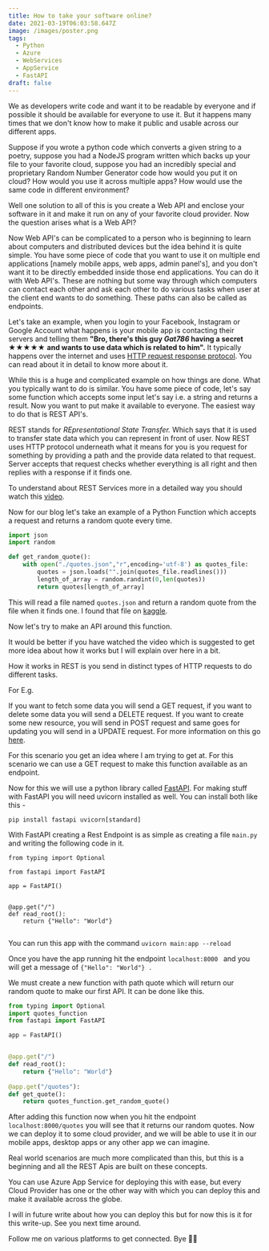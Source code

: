 ```yaml
---
title: How to take your software online?
date: 2021-03-19T06:03:58.647Z
image: /images/poster.png
tags:
  - Python
  - Azure
  - WebServices
  - AppService
  - FastAPI
draft: false
---
```



We as developers write code and want it to be readable by everyone and if possible it should be available for everyone to use it. But it happens many times that we don't know how to make it public and usable across our different apps. 

Suppose if you wrote a python code which converts a given string to a poetry, suppose you had a NodeJS program written which backs up your file to your favorite cloud, suppose you had an incredibly special and proprietary Random Number Generator code how would you put it on cloud? How would you use it across multiple apps? How would use the same code in different environment?

Well one solution to all of this is you create a Web API and enclose your software in it and make it run on any of your favorite cloud provider. Now the question arises what is a Web API?

Now Web API's can be complicated to a person who is beginning to learn about computers and distributed devices but the idea behind it is quite simple. You have some piece of code that you want to use it on multiple end applications \[namely mobile apps, web apps, admin panel's], and you don't want it to be directly embedded inside those end applications. You can do it with Web API's. These are nothing but some way through which computers can contact each other and ask each other to do various tasks when user at the client end wants to do something. These paths can also be called as endpoints.

Let's take an example, when you login to your Facebook, Instagram or Google Account what happens is your mobile app is contacting their servers and telling them **"Bro, there's this guy *Gat786* having a secret** ★★★★★ **and wants to use data which is related to him".** It typically happens over the internet and uses [HTTP request response protocol](https://en.wikipedia.org/wiki/Hypertext_Transfer_Protocol#Technical_overview). You can read about it in detail to know more about it. 

While this is a huge and complicated example on how things are done. What you typically want to do is similar. You have some piece of code, let's say some function which accepts some input let's say i.e. a string and returns a result. Now you want to put make it available to everyone. The easiest way to do that is REST API's. 

REST stands for *REpresentational State Transfer.* Which says that it is used to transfer state data which you can represent in front of user. Now REST uses HTTP protocol underneath what it means for you is you request for something by providing a path and the provide data related to that request. Server accepts that request checks whether everything is all right and then replies with a response if it finds one. 

To understand about REST Services more in a detailed way you should watch this [video](https://www.youtube.com/watch?v=SLwpqD8n3d0&ab_channel=ProgrammingwithMosh).

Now for our blog let's take an example of a Python Function which accepts a request and returns a random quote every time. 

```python
import json
import random

def get_random_quote():
    with open("./quotes.json","r",encoding='utf-8') as quotes_file:
        quotes = json.loads("".join(quotes_file.readlines()))
        length_of_array = random.randint(0,len(quotes))
        return quotes[length_of_array]

```

This will read a file named `quotes.json` and return a random quote from the file when it finds one. I found that file on [kaggle](https://www.kaggle.com/akmittal/quotes-dataset?select=quotes.json). 

Now let's try to make an API around this function.

It would be better if you have watched the video which is suggested to get more idea about how it works but I will explain over here in a bit. 

How it works in REST is you send in distinct types of HTTP requests to do different tasks.

For E.g. 

If you want to fetch some data you will send a GET request, if you want to delete some data you will send a DELETE request. If you want to create some new resource, you will send in POST request and same goes for updating you will send in a UPDATE request. For more information on this go [here](https://www.w3schools.com/tags/ref_httpmethods.asp). 

For this scenario you get an idea where I am trying to get at. For this scenario we can use a GET request to make this function available as an endpoint.

Now for this we will use a python library called [FastAPI](https://fastapi.tiangolo.com/). For making stuff with FastAPI you will need uvicorn installed as well. You can install both like this - 

```shell
pip install fastapi uvicorn[standard]
```

With FastAPI creating a Rest Endpoint is as simple as creating a file `main.py` and writing the following code in it.

```
from typing import Optional

from fastapi import FastAPI

app = FastAPI()


@app.get("/")
def read_root():
    return {"Hello": "World"}
    
```

You can run this app with the command `uvicorn main:app --reload ` 

Once you have the app running hit the endpoint `localhost:8000 ` and you will get a message of `{"Hello": "World"} .`

We must create a new function with path quote which will return our random quote to make our first API. It can be done like this.

```python
from typing import Optional
import quotes_function
from fastapi import FastAPI

app = FastAPI()


@app.get("/")
def read_root():
    return {"Hello": "World"}
    
@app.get("/quotes"):
def get_quote():
    return quotes_function.get_random_quote()
```

 After adding this function now when you hit the endpoint `localhost:8000/quotes` you will see that it returns our random quotes. Now we can deploy it to some cloud provider, and we will be able to use it in our mobile apps, desktop apps or any other app we can imagine. 

Real world scenarios are much more complicated than this, but this is a beginning and all the REST Apis are built on these concepts. 

You can use Azure App Service for deploying this with ease, but every Cloud Provider has one or the other way with which you can deploy this and make it available across the globe.

I will in future write about how you can deploy this but for now this is it for this write-up. See you next time around. 

Follow me on various platforms to get connected. Bye 👋👋